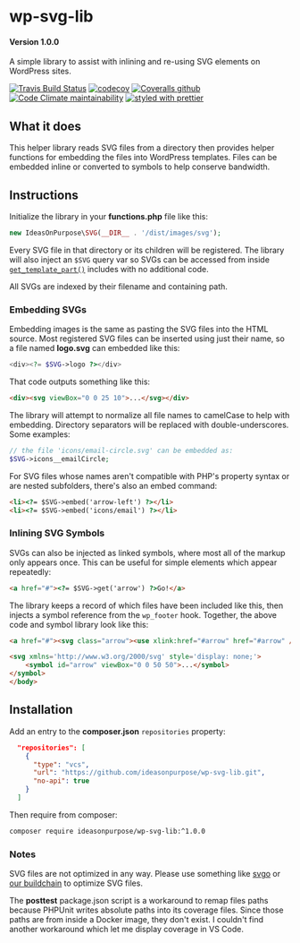 # wp-svg-lib

#### Version 1.0.0

A simple library to assist with inlining and re-using SVG elements on WordPress sites.

[![Travis Build Status](https://img.shields.io/travis/ideasonpurpose/wp-svg-lib?logo=travis)](https://travis-ci.org/ideasonpurpose/wp-svg-lib)
[![codecov](https://codecov.io/gh/ideasonpurpose/wp-svg-lib/branch/master/graph/badge.svg)](https://codecov.io/gh/ideasonpurpose/wp-svg-lib)
[![Coveralls github](https://img.shields.io/coveralls/github/ideasonpurpose/wp-svg-lib?label=Coveralls)](https://coveralls.io/github/ideasonpurpose/wp-svg-lib)
[![Code Climate maintainability](https://img.shields.io/codeclimate/maintainability/ideasonpurpose/wp-svg-lib)](https://codeclimate.com/github/ideasonpurpose/wp-svg-lib)
[![styled with prettier](https://img.shields.io/badge/styled_with-prettier-ff69b4.svg)](https://github.com/prettier/prettier)

## What it does

This helper library reads SVG files from a directory then provides helper functions for embedding the files into WordPress templates. Files can be embedded inline or converted to symbols to help conserve bandwidth.

## Instructions

Initialize the library in your **functions.php** file like this:

```php
new IdeasOnPurpose\SVG(__DIR__ . '/dist/images/svg');
```

Every SVG file in that directory or its children will be registered. The library will also inject an `$SVG` query var so SVGs can be accessed from inside [`get_template_part()`][gtp] includes with no additional code.

All SVGs are indexed by their filename and containing path.

### Embedding SVGs

Embedding images is the same as pasting the SVG files into the HTML source. Most registered SVG files can be inserted using just their name, so a file named **logo.svg** can embedded like this:

```php
<div><?= $SVG->logo ?></div>
```

That code outputs something like this:

```html
<div><svg viewBox="0 0 25 10">...</svg></div>
```

The library will attempt to normalize all file names to camelCase to help with embedding. Directory separators will be replaced with double-underscores. Some examples:

```php
// the file 'icons/email-circle.svg' can be embedded as:
$SVG->icons__emailCircle;


```

For SVG files whose names aren't compatible with PHP's property syntax or are nested subfolders, there's also an embed command:

```html
<li><?= $SVG->embed('arrow-left') ?></li>
<li><?= $SVG->embed('icons/email') ?></li>
```

### Inlining SVG Symbols

SVGs can also be injected as linked symbols, where most all of the markup only appears once. This can be useful for simple elements which appear repeatedly:

```html
<a href="#"><?= $SVG->get('arrow') ?>Go!</a>
```

The library keeps a record of which files have been included like this, then injects a symbol reference from the `wp_footer` hook. Together, the above code and symbol library look like this:

```html
<a href="#"><svg class="arrow"><use xlink:href="#arrow" href="#arrow" /></svg>Go!</a>

<svg xmlns='http://www.w3.org/2000/svg' style='display: none;'>
    <symbol id="arrow" viewBox="0 0 50 50">...</symbol>
</symbol>
</body>
```

## Installation

Add an entry to the **composer.json** `repositories` property:

```json
  "repositories": [
    {
      "type": "vcs",
      "url": "https://github.com/ideasonpurpose/wp-svg-lib.git",
      "no-api": true
    }
  ]
```

Then require from composer:

```sh
composer require ideasonpurpose/wp-svg-lib:^1.0.0
```

### Notes

SVG files are not optimized in any way. Please use something like [svgo][] or [our buildchain][docker-build] to optimize SVG files.

The **posttest** package.json script is a workaround to remap files paths because PHPUnit writes absolute paths into its coverage files. Since those paths are from inside a Docker image, they don't exist. I couldn't find another workaround which let me display coverage in VS Code.

[svgo]: https://www.npmjs.com/package/svgo
[docker-build]: https://github.com/ideasonpurpose/docker-build
[gtp]: https://developer.wordpress.org/reference/functions/get_template_part/
